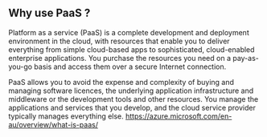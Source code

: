 ## Why use PaaS ? 

Platform as a service (PaaS) is a complete development and deployment environment in the cloud, with resources that enable you to deliver everything from simple cloud-based apps to sophisticated, cloud-enabled enterprise applications. You purchase the resources you need on a pay-as-you-go basis and access them over a secure Internet connection.

PaaS allows you to avoid the expense and complexity of buying and managing software licences, the underlying application infrastructure and middleware or the development tools and other resources. You manage the applications and services that you develop, and the cloud service provider typically manages everything else.
https://azure.microsoft.com/en-au/overview/what-is-paas/
